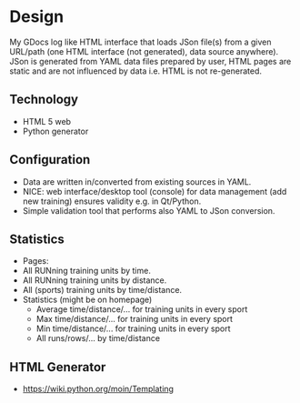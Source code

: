 Design
======
My GDocs log like HTML interface that loads JSon file(s) from a given
URL/path (one HTML interface (not generated), data source
anywhere). JSon is generated from YAML data files prepared by user,
HTML pages are static and are not influenced by data i.e. HTML is not
re-generated.


Technology
----------
* HTML 5 web
* Python generator


Configuration
-------------
* Data are written in/converted from existing sources in YAML.
* NICE: web interface/desktop tool (console) for data management 
  (add new training) ensures validity e.g. in Qt/Python.
* Simple validation tool that performs also YAML to JSon conversion.


Statistics
----------

* Pages:
 * All RUNning training units by time.
 * All RUNning training units by distance.
 * All (sports) training units by time/distance.
 * Statistics (might be on homepage)
   * Average time/distance/... for training units in every sport
   * Max time/distance/... for training units in every sport
   * Min time/distance/... for training units in every sport
   * All runs/rows/... by time/distance

HTML Generator
--------------
* https://wiki.python.org/moin/Templating